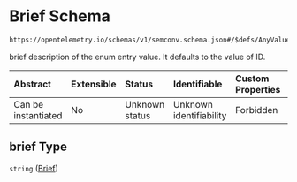 # Brief Schema

```txt
https://opentelemetry.io/schemas/v1/semconv.schema.json#/$defs/AnyValueSemanticConvention/properties/members/items/properties/brief
```

brief description of the enum entry value. It defaults to the value of ID.

| Abstract            | Extensible | Status         | Identifiable            | Custom Properties | Additional Properties | Access Restrictions | Defined In                                                                           |
| :------------------ | :--------- | :------------- | :---------------------- | :---------------- | :-------------------- | :------------------ | :----------------------------------------------------------------------------------- |
| Can be instantiated | No         | Unknown status | Unknown identifiability | Forbidden         | Allowed               | none                | [semconv.schema.json\*](../../../schemas/semconv.schema.json "open original schema") |

## brief Type

`string` ([Brief](../any/semconv-opentelemetry-semantic-convention-schema-definitions-any-value-properties-members-enum-member-properties-brief.md))
